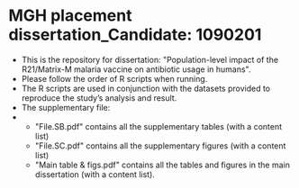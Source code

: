 # MGH placement dissertation_Candidate: 1090201
- This is the repository for dissertation: "Population-level impact of the R21/Matrix-M malaria vaccine on antibiotic usage in humans".
- Please follow the order of R scripts when running.
- The R scripts are used in conjunction with the datasets provided to reproduce the study’s analysis and result.
- The supplementary file:
- - "File.SB.pdf" contains all the supplementary tables (with a content list)
  - "File.SC.pdf" contains all the supplementary figures (with a content list)
  - "Main table & figs.pdf" contains all the tables and figures in the main dissertation (with a content list).  

 
